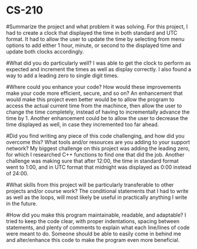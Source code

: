 # CS-210

#Summarize the project and what problem it was solving.
For this project, I had to create a clock that displayed the time in both standard and UTC format. It had to allow the user to update the time by selecting from menu options to add either 1 hour, minute, or second to the displayed time and update both clocks accordingly.

#What did you do particularly well?
I was able to get the clock to perform as expected and increment the times as well as display correctly. I also found a way to add a leading zero to single digit times.

#Where could you enhance your code? How would these improvements make your code more efficient, secure, and so on?
An enhancement that would make this project even better would be to allow the program to access the actual current time from the machince, then allow the user to change the time completely, instead of having to incrementally advance the time by 1. Another enhancement could be to allow the user to decrease the time displayed as well, in case they incremented too far ahead.

#Did you find writing any piece of this code challenging, and how did you overcome this? What tools and/or resources are you adding to your support network?
My biggest challenge on this project was adding the leading zero, for which I researched C++ functions to find one that did the job. Another challenge was making sure that after 12:00, the time in standard format went to 1:00, and in UTC format that midnight was displayed as 0:00 instead of 24:00.

#What skills from this project will be particularly transferable to other projects and/or course work?
The conditional statements that I had to write as well as the loops, will most likely be useful in practically anything I write in the future.

#How did you make this program maintainable, readable, and adaptable?
I tried to keep the code clear, with proper indentations, spacing between statements, and plenty of comments to explain what each line/lines of code were meant to do. Someone should be able to easily come in behind me and alter/enhance this code to make the program even more beneficial.
